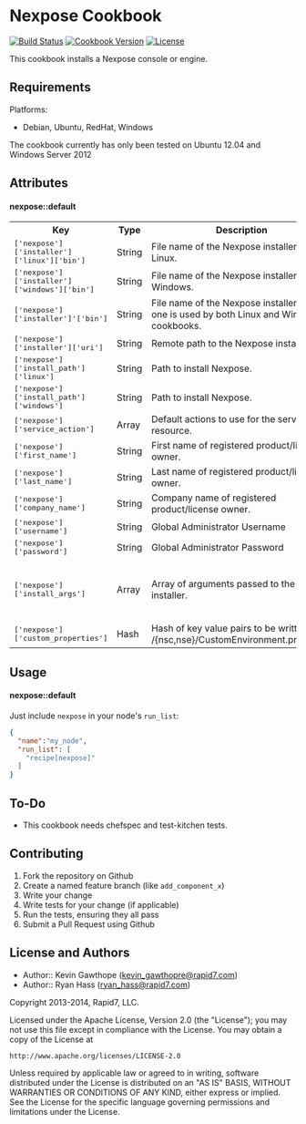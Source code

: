 Nexpose Cookbook
==========
[![Build Status](https://travis-ci.org/rapid7-cookbooks/nexpose.svg)](https://travis-ci.org/rapid7-cookbooks/nexpose)
[![Cookbook Version](https://img.shields.io/cookbook/v/nexpose.svg)](https://supermarket.chef.io/cookbooks/nexpose)
[![License](https://img.shields.io/badge/license-Apache_2-blue.svg)](https://www.apache.org/licenses/LICENSE-2.0)

This cookbook installs a Nexpose console or engine.

Requirements
------------

Platforms:

* Debian, Ubuntu, RedHat, Windows

The cookbook currently has only been tested on Ubuntu 12.04 and Windows Server 2012

Attributes
----------

#### nexpose::default
<table>
  <tr>
    <th>Key</th>
    <th>Type</th>
    <th>Description</th>
    <th>Default</th>
  </tr>
  <tr>
    <td><tt>['nexpose']['installer']['linux']['bin']</tt></td>
    <td>String</td>
    <td>File name of the Nexpose installer for Linux.</tt></td>
    <td><tt>NeXposeSetup-Linux64.bin</tt></td>
  </tr>
  <tr>
    <td><tt>['nexpose']['installer']['windows']['bin']</tt></td>
    <td>String</td>
    <td>File name of the Nexpose installer for Windows.</tt></td>
    <td><tt>NeXposeSetup-Windows64.exe</tt></td>
  </tr>
  <tr>
    <td><tt>['nexpose']['installer']'['bin']</tt></td>
    <td>String</td>
    <td>File name of the Nexpose installer. This is one is used by both Linux and Windows cookbooks.</td>
    <td><tt>node['nexpose']['installer'][node['os']]['bin']</tt></td>
  </tr>
  <tr>
    <td><tt>['nexpose']['installer']['uri']</tt></td>
    <td>String</td>
    <td>Remote path to the Nexpose installer.</td>
    <td><tt>http://download2.rapid7.com/download/NeXpose-v4/#{node['nexpose']['installer']['bin']}</tt></td>
  </tr>
  <tr>
    <td><tt>['nexpose']['install_path']['linux']</tt></td>
    <td>String</td>
    <td>Path to install Nexpose.</td>
    <td><tt>/opt/rapid7/nexpose</tt></td>
  </tr>
  <tr>
    <td><tt>['nexpose']['install_path']['windows']</tt></td>
    <td>String</td>
    <td>Path to install Nexpose.</td>
    <td><tt>C:\Program Files\Rapid7\Nexpose</tt></td>
  </tr>
  <tr>
    <td><tt>['nexpose']['service_action']</tt></td>
    <td>Array</td>
    <td>Default actions to use for the service resource.</td>
    <td><tt>[:enable, :start]</tt></td>
  </tr>
  <tr>
    <td><tt>['nexpose']['first_name']</tt></td>
    <td>String</td>
    <td>First name of registered product/license owner.</td>
    <td><tt>Nexpose</tt></td>
  </tr>
  <tr>
    <td><tt>['nexpose']['last_name']</tt></td>
    <td>String</td>
    <td>Last name of registered product/license owner.</td>
    <td><tt>Dev</tt></td>
  </tr>
  <tr>
    <td><tt>['nexpose']['company_name']</tt></td>
    <td>String</td>
    <td>Company name of registered product/license owner.</td>
    <td><tt>Rapid7</tt></td>
  </tr>
  <tr>
    <td><tt>['nexpose']['username']</tt></td>
    <td>String</td>
    <td>Global Administrator Username</td>
    <td><tt>nxadmin</tt></td>
  </tr>
  <tr>
    <td><tt>['nexpose']['password']</tt></td>
    <td>String</td>
    <td>Global Administrator Password</td>
    <td><tt>nxadmin</tt></td>
  </tr>
  <tr>
    <td><tt>['nexpose']['install_args']</tt></td>
    <td>Array</td>
    <td>Array of arguments passed to the installer.<tt>
    <td><tt>['-q', '-dir', node['nexpose']['install_path'][node[os]], '-Dinstall4j.suppressUnattendedReboot=' + node['nexpose']['suppress_reboot'].to_s, '-varfile', File.join(Chef::Config['file_cache_path'], 'response.varfile')]</td></tt>
  </tr>
  <tr>
    <td><tt>['nexpose']['custom_properties']</tt></td>
    <td>Hash</td>
    <td>Hash of key value pairs to be written to <install_path>/{nsc,nse}/CustomEnvironment.properties<tt>
    <td><tt>{}</tt></td>
  </tr>
</table>

Usage
-----
#### nexpose::default
Just include `nexpose` in your node's `run_list`:

```json
{
  "name":"my_node",
  "run_list": [
    "recipe[nexpose]"
  ]
}
```

To-Do
-----
- This cookbook needs chefspec and test-kitchen tests.

Contributing
------------
1. Fork the repository on Github
2. Create a named feature branch (like `add_component_x`)
3. Write your change
4. Write tests for your change (if applicable)
5. Run the tests, ensuring they all pass
6. Submit a Pull Request using Github

License and Authors
-------------------

- Author:: Kevin Gawthope (<kevin_gawthopre@rapid7.com>)
- Author:: Ryan Hass (<ryan_hass@rapid7.com>)

Copyright 2013-2014, Rapid7, LLC.

Licensed under the Apache License, Version 2.0 (the "License");
you may not use this file except in compliance with the License.
You may obtain a copy of the License at

    http://www.apache.org/licenses/LICENSE-2.0

Unless required by applicable law or agreed to in writing, software
distributed under the License is distributed on an "AS IS" BASIS,
WITHOUT WARRANTIES OR CONDITIONS OF ANY KIND, either express or implied.
See the License for the specific language governing permissions and
limitations under the License.
